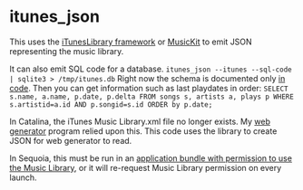 # itunes_json
This uses the [iTunesLibrary framework](https://developer.apple.com/documentation/ituneslibrary) or [MusicKit](https://developer.apple.com/musickit/) to emit JSON representing the music library.

It can also emit SQL code for a database. `itunes_json --itunes --sql-code | sqlite3 > /tmp/itunes.db` Right now the schema is documented only [in code](https://github.com/bolsinga/itunes_json/blob/main/Sources/iTunes/SQLSourceEncoder.swift). Then you can get information such as last playdates in order: `SELECT s.name, a.name, p.date, p.delta FROM songs s, artists a, plays p WHERE s.artistid=a.id AND p.songid=s.id ORDER by p.date;`

In Catalina, the iTunes Music Library.xml file no longer exists. My [web generator](https://github.com/bolsinga/web_generator) program relied upon this. This code uses the library to create JSON for web generator to read. 

In Sequoia, this must be run in an [application bundle with permission to use the Music Library](https://github.com/bolsinga/iTunesJson), or it will re-request Music Library permission on every launch.
